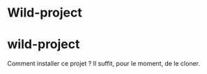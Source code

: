 # Wild-project
# wild-project
Comment installer ce projet ?
Il suffit, pour le moment, de le cloner.
